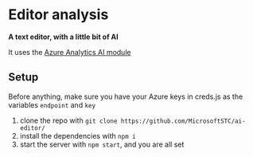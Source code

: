 # Editor analysis
**A text editor, with a little bit of AI**

It uses the [Azure Analytics AI module](https://azure.microsoft.com/en-us/services/cognitive-services/text-analytics/) 

## Setup
Before anything, make sure you have your Azure keys in creds.js as the variables ```endpoint``` and ```key```

1. clone the repo with ```git clone https://github.com/MicrosoftSTC/ai-editor/```
2. install the dependencies with ```npm i```
3. start the server with ```npm start```, and you are all set
